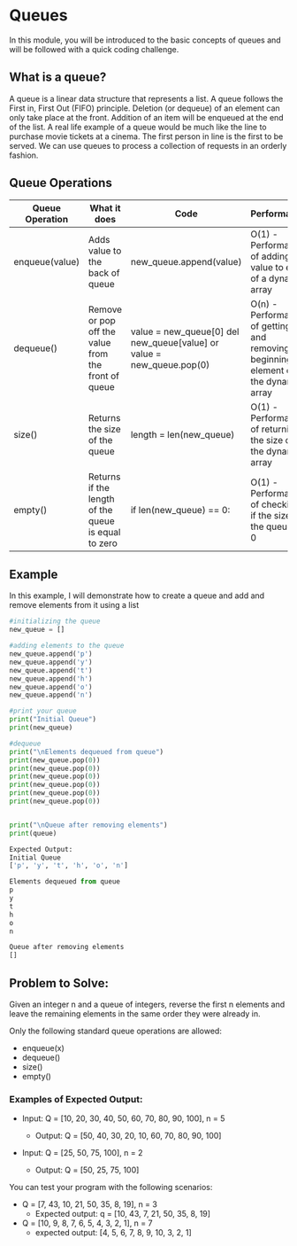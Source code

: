 # Queues

In this module, you will be introduced to the basic concepts of queues and will be followed with a quick coding challenge.

## What is a queue?
A queue is a linear data structure that represents a list. A queue follows the First in, First Out (FIFO) principle. Deletion (or dequeue) of an element can only take place at the front. Addition of an item will be enqueued at the end of the list. A real life example of a queue would be much like the line to purchase movie tickets at a cinema. The first person in line is the first to be served. We can use queues to process a collection of requests in an orderly fashion. 

## Queue Operations
Queue Operation | What it does  | Code     | Performance
--------------- | ------------- | -------- | -----------
enqueue(value)  | Adds value to the back of queue| new_queue.append(value) | O(1) - Performance of adding value to end of a dynamic array
dequeue()       | Remove or pop off the value from the front of queue | value = new_queue[0] del new_queue[value] or value = new_queue.pop(0) | O(n) - Performance of getting and removing the beginning element of the dynamic array
size()          | Returns the size of the queue | length = len(new_queue) | O(1) - Performance of returning the size of the dynamic array
empty()         | Returns if the length of the queue is equal to zero | if len(new_queue) == 0: | O(1) - Performance of checking if the size of the queue is 0

## Example
In this example, I will demonstrate how to create a queue and add and remove elements from it using a list

```python
#initializing the queue
new_queue = []

#adding elements to the queue
new_queue.append('p')
new_queue.append('y')
new_queue.append('t')
new_queue.append('h')
new_queue.append('o')
new_queue.append('n')

#print your queue
print("Initial Queue")
print(new_queue)

#dequeue 
print("\nElements dequeued from queue")
print(new_queue.pop(0))
print(new_queue.pop(0))
print(new_queue.pop(0))
print(new_queue.pop(0))
print(new_queue.pop(0))
print(new_queue.pop(0))


print("\nQueue after removing elements")
print(queue)

Expected Output: 
Initial Queue
['p', 'y', 't', 'h', 'o', 'n']

Elements dequeued from queue
p
y
t
h
o
n

Queue after removing elements
[]

```

## Problem to Solve:
Given an integer n and a queue of integers, reverse the first n elements and leave the remaining elements in the same order they were already in.

Only the following standard queue operations are allowed:
- enqueue(x)
- dequeue()
- size()
- empty()

### Examples of Expected Output:
- Input: Q = [10, 20, 30, 40, 50, 60, 70, 80, 90, 100], n = 5
    - Output: Q = [50, 40, 30, 20, 10, 60, 70, 80, 90, 100]

- Input: Q = [25, 50, 75, 100], n = 2
    - Output: Q = [50, 25, 75, 100]

You can test your program with the following scenarios:
- Q = [7, 43, 10, 21, 50, 35, 8, 19], n = 3
    - Expected output: q = [10, 43, 7, 21, 50, 35, 8, 19]
- Q = [10, 9, 8, 7, 6, 5, 4, 3, 2, 1], n = 7
    - expected output: [4, 5, 6, 7, 8, 9, 10, 3, 2, 1]